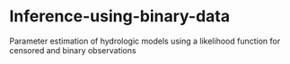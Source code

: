 # Inference-using-binary-data
Parameter estimation of hydrologic models using a likelihood function for censored and binary observations
